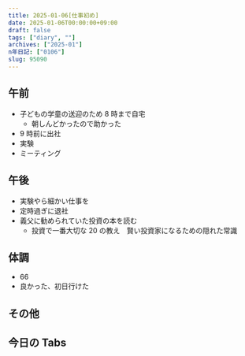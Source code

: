 ```yaml
---
title: 2025-01-06[仕事初め]
date: 2025-01-06T00:00:00+09:00
draft: false
tags: ["diary", ""]
archives: ["2025-01"]
n年日記: ["0106"]
slug: 95090
---
```


## 午前

- 子どもの学童の送迎のため 8 時まで自宅
  - 朝しんどかったので助かった
- 9 時前に出社
- 実験
- ミーティング

## 午後

- 実験やら細かい仕事を
- 定時過ぎに退社
- 義父に勧められていた投資の本を読む
  - 投資で一番大切な 20 の教え　賢い投資家になるための隠れた常識

## 体調

- 66
- 良かった、初日行けた

## その他

## 今日の Tabs
